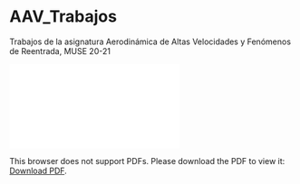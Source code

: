 # AAV_Trabajos
 Trabajos de la asignatura Aerodinámica de Altas Velocidades y Fenómenos de Reentrada, MUSE 20-21


<object data="/Trabajo_1/Daniel_delRio_Velilla_Trabajo_1.pdf" type="application/pdf" width="700px" height="700px">
    <embed src="/Trabajo_1/Daniel_delRio_Velilla_Trabajo_1.pdf">
        <p>This browser does not support PDFs. Please download the PDF to view it: <a href="http://yoursite.com/the.pdf">Download PDF</a>.</p>
    </embed>
</object>
